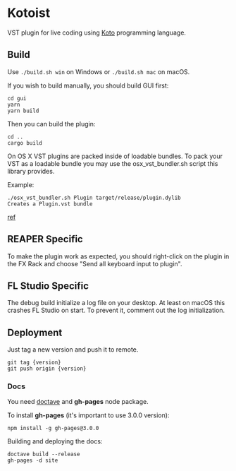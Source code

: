 Kotoist
=======

VST plugin for live coding using [Koto](https://github.com/koto-lang/koto)
programming language.




## Build

Use `./build.sh win` on Windows or `./build.sh mac` on macOS.

If you wish to build manually, you should build GUI first:

```
cd gui
yarn
yarn build
```

Then you can build the plugin:

```
cd ..
cargo build
```

On OS X VST plugins are packed inside of loadable bundles. To pack your VST as a
loadable bundle you may use the osx_vst_bundler.sh script this library provides. 

Example: 

```
./osx_vst_bundler.sh Plugin target/release/plugin.dylib
Creates a Plugin.vst bundle
```

[ref](https://github.com/RustAudio/vst-rs#packaging-on-os-x)




## REAPER Specific

To make the plugin work as expected, you should right-click on the plugin in the
FX Rack and choose "Send all keyboard input to plugin".




## FL Studio Specific

The debug build initialize a log file on your desktop. At least on macOS this
crashes FL Studio on start. To prevent it, comment out the log initialization.




## Deployment

Just tag a new version and push it to remote.

```
git tag {version}
git push origin {version}
```


### Docs

You need [doctave](https://github.com/Doctave/doctave) and **gh-pages** node
package.

To install **gh-pages** (it's important to use 3.0.0 version):

```
npm install -g gh-pages@3.0.0
```

Building and deploying the docs:

```
doctave build --release
gh-pages -d site
```
